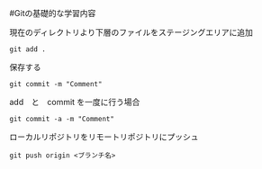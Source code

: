 #Gitの基礎的な学習内容

現在のディレクトリより下層のファイルをステージングエリアに追加

```git add .```

保存する

```git commit -m "Comment" ```

add　と　commit を一度に行う場合

```git commit -a -m "Comment"```

ローカルリポジトリをリモートリポジトリにプッシュ

```git push origin <ブランチ名>```
